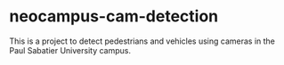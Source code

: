 # neocampus-cam-detection

This is a project to detect pedestrians and vehicles using cameras in the Paul Sabatier University campus.